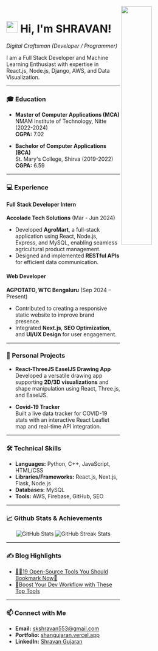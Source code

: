 <!--Night Owl image-->
<div>
  <img align="right" width="40%" src="https://owlbertsio-resized.s3.amazonaws.com/Popper.psd.full.png">
</div>

<!--Header Name-->
# <img src="https://emojis.slackmojis.com/emojis/images/1531849430/4246/blob-sunglasses.gif?1531849430" width="30"/> Hi, I'm SHRAVAN! 
*Digital Craftsman (Developer / Programmer)*

<p align="left">I am a Full Stack Developer and Machine Learning Enthusiast with expertise in React.js, Node.js, Django, AWS, and Data Visualization.</p>

---

### 🎓 Education
- **Master of Computer Applications (MCA)**  
  NMAM Institute of Technology, Nitte (2022-2024)  
  **CGPA:** 7.02  

- **Bachelor of Computer Applications (BCA)**  
  St. Mary's College, Shirva (2019-2022)  
  **CGPA:** 6.59  

---

### 💻 Experience
#### Full Stack Developer Intern  
**Accolade Tech Solutions** (Mar - Jun 2024)  
- Developed **AgroMart**, a full-stack application using React, Node.js, Express, and MySQL, enabling seamless agricultural product management.
- Designed and implemented **RESTful APIs** for efficient data communication.  

#### Web Developer  
**AGPOTATO, WTC Bengaluru** (Sep 2024 – Present)  
- Contributed to creating a responsive static website to improve brand presence.  
- Integrated **Next.js**, **SEO Optimization**, and **UI/UX Design** for user engagement.  

---

### 🌟 Personal Projects
- **React-ThreeJS EaselJS Drawing App**  
  Developed a versatile drawing app supporting **2D/3D visualizations** and shape manipulation using React, Three.js, and EaselJS.  

- **Covid-19 Tracker**  
  Built a live data tracker for COVID-19 stats with an interactive React Leaflet map and real-time API integration.

---

### 🛠 Technical Skills
- **Languages:** Python, C++, JavaScript, HTML/CSS  
- **Libraries/Frameworks:** React.js, Next.js, Flask, Node.js  
- **Databases:** MySQL  
- **Tools:** AWS, Firebase, GitHub, SEO  

---

### 📈 Github Stats & Achievements

<div align="center">
  <img src="https://github-readme-stats.vercel.app/api?username=Shravan553&count_private=true&show_icons=true&theme=nightowl&hide=prs,issues" alt="GitHub Stats" />
  <img src="https://streak-stats.demolab.com?user=Shravan553&theme=nightowl" alt="GitHub Streak Stats" />
</div>

---

### ✍ Blog Highlights
- [🧙‍♂️19 Open-Source Tools You Should Bookmark Now🔖](https://dev.to/dev_kiran/19-open-source-tools-you-should-bookmark-now-5hc4)
- [🚀Boost Your Dev Workflow with These Top Tools](https://dev.to/dev_kiran/boost-your-dev-workflow-with-these-top-tools-4k66)

---

### 📫 Connect with Me
- **Email:** skshravan553@gmail.com  
- **Portfolio:** [shangujaran.vercel.app](https://shangujaran.vercel.app)  
- **LinkedIn:** [Shravan Gujaran](https://www.linkedin.com/in/kiran-a-n/)  
